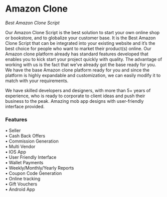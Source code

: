 # Amazon Clone
<i>Best Amazon Clone Script</i>

Our Amazon Clone Script is the best solution to start your own online shop or bookstore, and to globalize your customer base. It is the Best Amazon Clone Script that can be integrated into your existing website and it’s the best choice for people who want to market their product(s) online. Our Amazon clone platform already has standard features developed that enables you to kick start your project quickly with quality. The advantage of working with us is the fact that we’ve already got the base ready for you. We have the base Amazon clone platform ready for you and since the platform is highly expandable and customization, we can easily modify it to match with your requirements.

We have skilled developers and designers, with more than 5+ years of experience, who is ready to corporate to client ideas and push their business to the peak. Amazing mob app designs with user-friendly interface provided.

<h3> Features </h3>
• Seller<br>
• Cash Back Offers<br>
• Commission Generation<br>
• Multi Vendor<br>
• IOS App<br>
• User Friendly Interface<br>
• Wallet Payments<br>
• Weekly/Monthly/Yearly Reports<br>
• Coupon Code Generation<br>
• Online tracking<br>
• Gift Vouchers<br>
• Android App<br>

